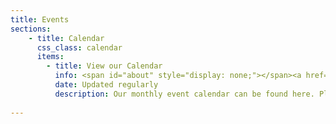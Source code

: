 ```yaml
---
title: Events
sections:
    - title: Calendar
      css_class: calendar
      items:
        - title: View our Calendar
          info: <span id="about" style="display: none;"></span><a href="https://calendar.google.com/calendar/embed?src=cruxansata.calendar%40oto-usa.org&ctz=America%2FDenver" target="_blank">Google Calendar</a>
          date: Updated regularly
          description: Our monthly event calendar can be found here. Please watch our calendar or our <a href="https://www.facebook.com/CruxAnsataOTO/" target="_blank">Facebook</a> for upcoming online events while we wait for a safe and appropriate way to reopen the temple for future in-person events.
          
---
```


